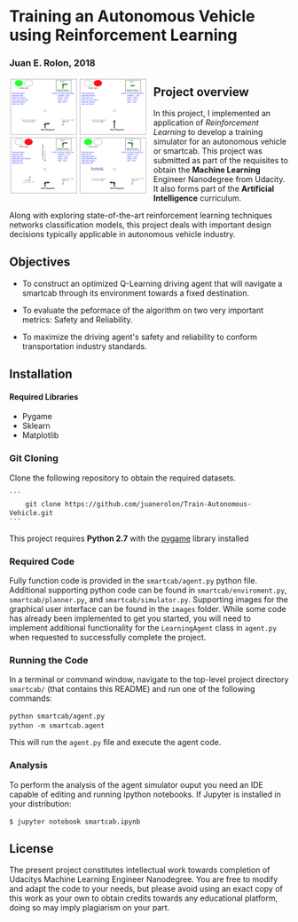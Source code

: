
# Training an Autonomous Vehicle using Reinforcement Learning  

### Juan E. Rolon, 2018

<img src="vehicle_dashboard.png"
     alt="sample_output"
     style="float: left; margin-right: 10px; width: 250px;" />

## Project overview

In this project, I implemented an application of _Reinforcement Learning_ to develop a training simulator for an autonomous vehicle or smartcab. This project was submitted as part of the requisites to obtain the **Machine Learning** Engineer Nanodegree from Udacity. It also forms part of the **Artificial Intelligence** curriculum.

Along with exploring state-of-the-art reinforcement learning techniques networks classification models, this project deals with important design decisions typically applicable in autonomous vehicle industry.   

## Objectives

- To construct an optimized Q-Learning driving agent that will navigate a smartcab through its environment towards a fixed destination.   


- To evaluate the peformace of the algorithm on two very important metrics: Safety and Reliability.   


- To maximize the driving agent's safety and reliability to conform transportation industry standards.

## Installation

#### Required Libraries 

- Pygame
- Sklearn 
- Matplotlib
   

### Git Cloning    


Clone the following repository to obtain the required datasets.
	
	```	
		git clone https://github.com/juanerolon/Train-Autonomous-Vehicle.git
	```
    
This project requires **Python 2.7** with the [pygame](https://www.pygame.org/wiki/GettingStarted) library installed

### Required Code

Fully function code is provided in the `smartcab/agent.py` python file. Additional supporting python code can be found in `smartcab/enviroment.py`, `smartcab/planner.py`, and `smartcab/simulator.py`. Supporting images for the graphical user interface can be found in the `images` folder. While some code has already been implemented to get you started, you will need to implement additional functionality for the `LearningAgent` class in `agent.py` when requested to successfully complete the project. 

### Running the Code

In a terminal or command window, navigate to the top-level project directory `smartcab/` (that contains this README) and run one of the following commands:

```python smartcab/agent.py```  
```python -m smartcab.agent```

This will run the `agent.py` file and execute the agent code.

### Analysis

To perform the analysis of the agent simulator ouput you need an IDE capable of editing and running Ipython notebooks. If Jupyter is installed in your distribution:   

`$ jupyter notebook smartcab.ipynb`

## License

The present project constitutes intellectual work towards completion of Udacitys Machine Learning Engineer Nanodegree. You are free to modify and adapt the code to your needs, but please avoid using an exact copy of this work as your own to obtain credits towards any educational platform, doing so may imply plagiarism on your part. 


```python

```
